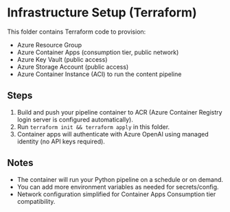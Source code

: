 # Infrastructure Setup (Terraform)

This folder contains Terraform code to provision:
- Azure Resource Group
- Azure Container Apps (consumption tier, public network)
- Azure Key Vault (public access)
- Azure Storage Account (public access)
- Azure Container Instance (ACI) to run the content pipeline

## Steps
1. Build and push your pipeline container to ACR (Azure Container Registry login server is configured automatically).
2. Run `terraform init && terraform apply` in this folder.
3. Container apps will authenticate with Azure OpenAI using managed identity (no API keys required).

## Notes
- The container will run your Python pipeline on a schedule or on demand.
- You can add more environment variables as needed for secrets/config.
- Network configuration simplified for Container Apps Consumption tier compatibility.
